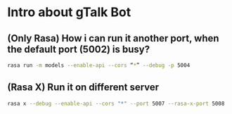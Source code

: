 # Intro about gTalk Bot

## (Only Rasa) How i can run it another port, when the default port (5002) is busy?  
```bash
rasa run -m models --enable-api --cors “*” --debug -p 5004
```

## (Rasa X) Run it on different server 
```bash
rasa x --debug --enable-api --cors "*" --port 5007 --rasa-x-port 5008
```